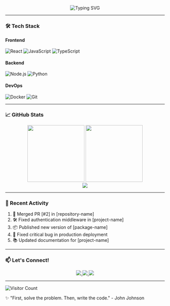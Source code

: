 <div align="center">
  <img src="https://readme-typing-svg.herokuapp.com?font=Fira+Code&weight=600&size=24&duration=4000&pause=1000&color=58A6FF&center=true&vCenter=true&width=435&lines=Full-Stack+Developer;React+%7C+TypeScript+%7C+Node.js;Open+Source+Enthusiast;Problem+Solver" alt="Typing SVG" />
</div>

---

### 🛠️ Tech Stack

#### **Frontend**  
![React](https://img.shields.io/badge/-React-61DAFB?logo=react&logoColor=white&style=flat)
![JavaScript](https://img.shields.io/badge/-JavaScript-F7DF1E?logo=javascript&logoColor=black&style=flat)
![TypeScript](https://img.shields.io/badge/-TypeScript-3178C6?logo=typescript&logoColor=white&style=flat)

#### **Backend**  
![Node.js](https://img.shields.io/badge/-Node.js-339933?logo=nodedotjs&logoColor=white&style=flat)
![Python](https://img.shields.io/badge/-Python-3776AB?logo=python&logoColor=white&style=flat)

#### **DevOps**  
![Docker](https://img.shields.io/badge/-Docker-2496ED?logo=docker&logoColor=white&style=flat)
![Git](https://img.shields.io/badge/-Git-F05032?logo=git&logoColor=white&style=flat)

---

### 📈 GitHub Stats

<div align="center">
  <img height="180em" src="https://github-readme-stats.vercel.app/api?username=[gogo45ish]&show_icons=true&theme=dark&bg_color=0d1117&hide_border=true" />
  <img height="180em" src="https://github-readme-stats.vercel.app/api/top-langs/?username=[gogo45ish]&layout=compact&theme=dark&bg_color=0d1117&hide_border=true" />
</div>

<div align="center">
  <img src="https://github-readme-activity-graph.vercel.app/graph?username=[gogo45ish]&theme=github-dark&bg_color=0d1117&hide_border=true" />
</div>

---

### 🚀 Recent Activity

<!--START_SECTION:activity-->
1. 🎉 Merged PR [#2] in [repository-name]
2. 🛠️ Fixed authentication middleware in [project-name]
3. 📦 Published new version of [package-name]
4. 🐛 Fixed critical bug in production deployment
5. 📚 Updated documentation for [project-name]
<!--END_SECTION:activity-->

---

### 📫 Let's Connect!

<div align="center">
  <a href="https://linkedin.com/in/[YOUR_PROFILE]">
    <img src="https://img.shields.io/badge/LinkedIn-0077B5?style=for-the-badge&logo=linkedin&logoColor=white" />
  </a>
  <a href="mailto:your.email@example.com">
    <img src="https://img.shields.io/badge/Email-D14836?style=for-the-badge&logo=gmail&logoColor=white" />
  </a>
  <a href="https://twitter.com/[YOUR_HANDLE]">
    <img src="https://img.shields.io/badge/Twitter-1DA1F2?style=for-the-badge&logo=twitter&logoColor=white" />
  </a>
</div>

---

![Visitor Count](https://komarev.com/ghpvc/?username=[gogo45ish]&color=blue&style=flat)

✨ "First, solve the problem. Then, write the code." - John Johnson
